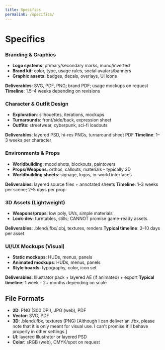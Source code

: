 ```yaml
---
title: Specifics
permalink: /specifics/
---
```


# Specifics
### Branding & Graphics

* **Logo systems**: primary/secondary marks, mono/inverted
* **Brand kit**: color, type, usage rules, social avatars/banners
* **Graphic assets**: badges, decals, overlays, UI icons

**Deliverables**: SVG, PDF, PNG; brand PDF; usage mockups on request
**Timeline**: 1.5–4 weeks depending on revisions

### Character & Outfit Design

* **Exploration**: silhouettes, iterations, mockups
* **Turnarounds**: front/side/back, expression sheet
* **Outfits**: streetwear, cyberpunk, sci-fi loadouts

**Deliverables**: layered PSD, hi-res PNGs, turnaround sheet PDF
**Timeline**: 1–3 weeks per character

### Environments & Props

* **Worldbuilding**: mood shots, blockouts, paintovers
* **Props/Weapons**: orthos, callouts, materials - typically 3D
* **Worldbuilding sheets**: signage, logos, in-world interfaces

**Deliverables**: layered source files + annotated sheets
**Timeline**: 1–3 weeks per scene; 2–5 days per prop


### 3D Assets (Lightweight)

* **Weapons/props**: low poly, UVs, simple materials
* **Look-dev**: turntables, stills; CANNOT promise game-ready assets. 

**Deliverables**: .blend/.fbx/.obj, textures, renders
**Typical timeline**: 3–10 days per asset 


### UI/UX Mockups (Visual)

* **Static mockups**: HUDs, menus, panels
* **Animated mockups**: HUDs, menus, panels 
* **Style boards**: typography, color, icon set

**Deliverables**: Illustrator pack + layered AE (if animated) + export 
**Typical timeline**: 1 week - 2+ months depending on scale

## File Formats

* **2D**: PNG (300 DPI), JPG (web), PDF
* **Vector**: SVG, PDF
* **3D**: .blend/.fbx, textures (PNG) [Although I can deliver an .fbx, please note that it is only meant for visual use. I can't promise it'll behave properly in other settings.]
* **UI**: layered Illustrator or layered PSD
* **Color**: sRGB (web), CMYK/spot on request
